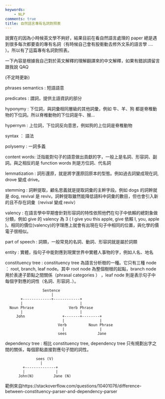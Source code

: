 ```yaml
---
keywords:
    - NLP
comments: true
title: 自然語言專有名詞對照表
---
```


說實在的因為小時候英文學不夠好，結果目前在看自然語言處理的 paper 總是遇到很多每次都要查的專有名詞（有時候自己會有股衝動去修外文系的語言學 .... ）。所以有了這篇專有名詞對照表。

一下內容是根據我自己對於英文解釋的理解翻譯來的中文解釋，如果有錯誤請留言跟我說 QAQ

(不定時更新)

phrases semantics : 短語語意

predicates : 謂詞，提供主語資訊的部分

hyponymy : 下位詞，與詞彙相同層級的其他詞彙，例如 牛、羊、狗 都是脊椎動物的下位詞。所以脊椎動物的下位詞是牛、猴... 

hypernym : 上位詞，下位詞反向意思，例如狗的上位詞是脊椎動物

syntax ： 語法

polysemy : 一詞多義

content words: 泛指能對句子的語意做出貢獻的字，一般上是名詞、形容詞、副詞。與之相反的是 function words 則是方位詞、代名詞

lemmatization : 詞形還原，就是將字還原回原本的型態。例如過去詞變成現在詞, drove 變成 drive。

stemming : 詞幹提取，顧名思義就是提取詞彙的主幹字段。例如 dogs 的詞幹就是 dog, revival 是 reviv。詞幹提取雖然能降低語料中詞彙的數目，但也會引入新的且不存在詞彙（revival 變成 reviv）

valency : 在語言學中早期會針對形容詞的特性依照他們在句子中依賴的總對象做分類，例如 give 的 valency 為 3 ( I give you this apple, give 依賴 I, you, apple )。相同的價位(valency)的字理應上就會有出現在句子中相同的位置，與化學的價電子很相似。

part of speech : 詞類，一般常見的名詞、動詞、形容詞就是屬於詞類

entity : 實體，指句子中能對應到現實世界中實體人事物的字，例如人名、地名

constituency tree :  constituency tree 為語言分析樹的一種。它只有三種 node ： root,  branch, leaf node。其中 root node 為整個樹根的起點，branch node 用於表達子節點之間關係（phrasal categories ） ，leaf node 則是表示句子中每個字對應的詞性（名詞、形容詞..）。


                     Sentence
                         |
           +-------------+------------+
           |                          |
      Noun Phrase                Verb Phrase
           |                          |
         John                 +-------+--------+
                              |                |
                            Verb          Noun Phrase
                              |                |
                            sees              Jane

dependency tree : 相比 constituency tree, dependency tree 只有規劃出字之間的關係，每個節點直接對應句子間的詞性。

                  sees (V)
                    |
            +--------------+
            |              |
          John(N)         Jane (N)

範例來自https://stackoverflow.com/questions/10401076/difference-between-constituency-parser-and-dependency-parser

